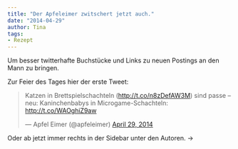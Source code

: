 ```yaml
---
title: "Der Apfeleimer zwitschert jetzt auch."
date: "2014-04-29" 
author: Tina
tags:
- Rezept
---
```


Um besser twitterhafte Buchstücke und Links zu neuen Postings an den Mann zu bringen.

Zur Feier des Tages hier der erste Tweet:

<blockquote class="twitter-tweet" lang="en"><p>Katzen in Brettspielschachteln (<a href="http://t.co/n8zDefAW3M">http://t.co/n8zDefAW3M</a>) sind passe – neu: Kaninchenbabys in Microgame-Schachteln: <a href="http://t.co/WAOghiZ9aw">http://t.co/WAOghiZ9aw</a></p>— Apfel Eimer (@apfeleimer) <a href="https://twitter.com/apfeleimer/statuses/461116118103760896">April 29, 2014</a></blockquote>

Oder ab jetzt immer rechts in der Sidebar unter den Autoren. ->
